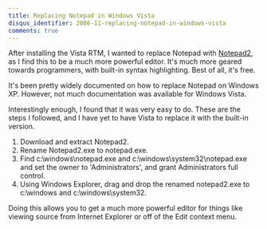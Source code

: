 ```yaml
---
title: Replacing Notepad in Windows Vista
disqus_identifier: 2006-11-replacing-notepad-in-windows-vista
comments: true
---
```


After installing the Vista RTM, I wanted to replace Notepad with [Notepad2][1], as I find this to be a much more powerful editor. It's much more geared towards programmers, with built-in syntax highlighting. Best of all, it's free.

It's been pretty widely documented on how to replace Notepad on Windows XP. However, not much documentation was available for Windows Vista.

Interestingly enough, I found that it was very easy to do. These are the steps I followed, and I have yet to have Vista to replace it with the built-in version.

1. Download and extract Notepad2.
2. Rename Notepad2.exe to notepad.exe.
3. Find c:\windows\notepad.exe and c:\windows\system32\notepad.exe and set the owner to 'Administrators', and grant Administrators full control.
4. Using Windows Explorer, drag and drop the renamed notepad2.exe to c:\windows and c:\windows\system32.

Doing this allows you to get a much more powerful editor for things like viewing source from Internet Explorer or off of the Edit context menu.

[1]:http://www.flos-freeware.ch/notepad2.html
